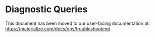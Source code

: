 # Diagnostic Queries

This document has been moved to our user-facing documentation at:
https://materialize.com/docs/ops/troubleshooting/
